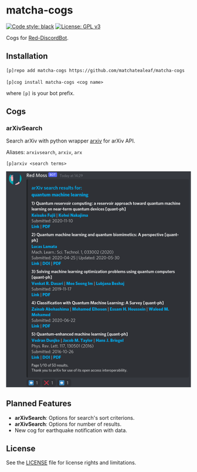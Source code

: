 # matcha-cogs

[![Code style: black](https://img.shields.io/badge/code%20style-black-000000.svg)](https://github.com/psf/black)
[![License: GPL v3](https://img.shields.io/badge/License-GPLv3-blue.svg)](https://www.gnu.org/licenses/gpl-3.0)

Cogs for [Red-DiscordBot](https://github.com/Cog-Creators/Red-DiscordBot).

## Installation

```
[p]repo add matcha-cogs https://github.com/matchatealeaf/matcha-cogs

[p]cog install matcha-cogs <cog name>
```
where `[p]` is your bot prefix.

## Cogs

### arXivSearch

Search arXiv with python wrapper [arxiv](https://pypi.org/project/arxiv/) for arXiv API.

Aliases: `arxivsearch`, `arxiv`, `arx`

```
[p]arxiv <search terms>
```

![](screenshots/arxiv.png)

## Planned Features

+ **arXivSearch**: Options for search's sort criterions.
+ **arXivSearch**: Options for number of results.
+ New cog for earthquake notification with data.

## License

See the [LICENSE](LICENSE) file for license rights and limitations.
